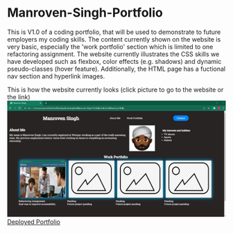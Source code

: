 # Manroven-Singh-Portfolio

This is V1.0 of a coding portfolio, that will be used to demonstrate to future employers my coding skills. The content currently shown on the website is very basic, especially the 'work portfolio' section which is limited to one refactoring assignment. The website currently illustrates the CSS skills we have developed such as flexbox, color effects (e.g. shadows) and dynamic pseudo-classes (hover feature). Additionally, the HTML page has a fuctional nav section and hyperlink images. 

This is how the website currently looks (click picture to go to the website or the link)
 <a href="https://manny1998.github.io/Manroven-Singh-Portfolio/"> <img src="./Assets/images/manroven-singh-portfolio.jpg"> </a>
  <a href="https://manny1998.github.io/Manroven-Singh-Portfolio/">Deployed Portfolio </a>



